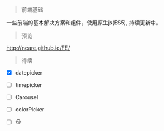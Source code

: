 > 前端基础

一些前端的基本解决方案和组件，使用原生js(ES5), 持续更新中。

> 预览

http://ncare.github.io/FE/


> 待续

  * [x] datepicker
  * [ ] timepicker
  * [ ] Carousel
  * [ ] colorPicker
  * [ ] :smirk:


